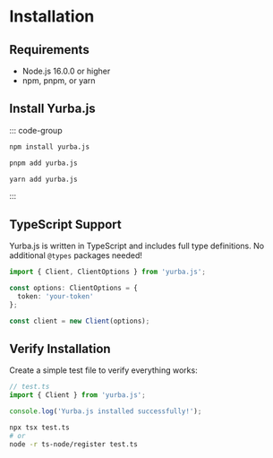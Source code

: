 # Installation

## Requirements

- Node.js 16.0.0 or higher
- npm, pnpm, or yarn

## Install Yurba.js

::: code-group

```bash [npm]
npm install yurba.js
```

```bash [pnpm]
pnpm add yurba.js
```

```bash [yarn]
yarn add yurba.js
```

:::

## TypeScript Support

Yurba.js is written in TypeScript and includes full type definitions. No additional `@types` packages needed!

```typescript
import { Client, ClientOptions } from 'yurba.js';

const options: ClientOptions = {
  token: 'your-token'
};

const client = new Client(options);
```

## Verify Installation

Create a simple test file to verify everything works:

```typescript
// test.ts
import { Client } from 'yurba.js';

console.log('Yurba.js installed successfully!');
```

```bash
npx tsx test.ts
# or
node -r ts-node/register test.ts
```
